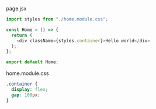 
page.jsx

```js
import styles from "./home.module.css";

const Home = () => {
  return (
    <div className={styles.container}>Hello world</div>
  );
};

export default Home;
```

home.module.css

```css
.container {
  display: flex;
  gap: 100px;
}
```